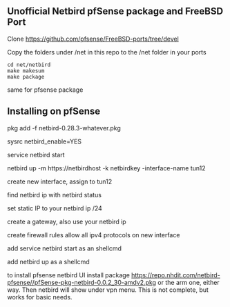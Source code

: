 ## Unofficial Netbird pfSense package and FreeBSD Port

Clone https://github.com/pfsense/FreeBSD-ports/tree/devel

Copy the folders under /net in this repo to the /net folder in your ports

```
cd net/netbird
make makesum
make package
```
same for pfsense package

## Installing on pfSense

pkg add -f netbird-0.28.3-whatever.pkg

sysrc netbird_enable=YES

service netbird start

netbird up -m https://netbirdhost -k netbirdkey -interface-name tun12

create new interface, assign to tun12

find netbird ip with netbird status

set static IP to your netbird ip /24

create a gateway, also use your netbird ip

create firewall rules allow all ipv4 protocols on new interface

add service netbird start as an shellcmd

add netbird up as a shellcmd

to install pfsense netbird UI install package https://repo.nhdit.com/netbird-pfsense//pfSense-pkg-netbird-0.0.2_30-amdv2.pkg or the arm one, either way. Then netbird will show under vpn menu. This is not complete, but works for basic needs.
